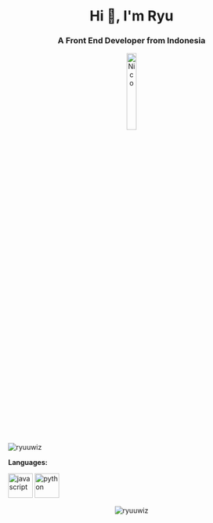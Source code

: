 <h1 align="center">Hi 👋, I'm Ryu</h1>
<h3 align="center">A Front End Developer from Indonesia</h3>
<p align="center">
  <img src="https://lh3.googleusercontent.com/proxy/YT6d3h7xJ5g6piwTBZWzS62Jd3RvLKy0VZL2TOK6ozKbD3fPJrPVYztyyKD1czo6JmHb6W0S6GbY0X2rMRCnEfBgzPUp8_VrC-ZHsZo2LuhcMBspMuElPwxaOO8Tj9Y" alt="Nico" width="20%" />
</p>

<p align="left"> <img src="https://komarev.com/ghpvc/?username=ryuuwiz" alt="ryuuwiz" /> </p>

**Languages:**  
<link rel="stylesheet" href="https://cdn.jsdelivr.net/gh/devicons/devicon@master/devicon.min.css">

<p align="left">
  <img src="https://devicon.dev/devicon.git/icons/javascript/javascript-original.svg" alt="javascript" width="50" height="50"/>
  <img src="https://devicon.dev/devicon.git/icons/python/python-plain.svg" alt="python" width="50" height="50"/>
</p>

<p align="center">
  <img src="https://github-readme-stats.vercel.app/api?username=ryuuwiz&show_icons=true&theme=tokyonight" alt="ryuuwiz" />
</p>
